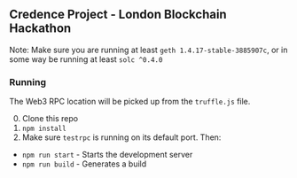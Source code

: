 ## Credence Project - London Blockchain Hackathon

Note: Make sure you are running at least `geth 1.4.17-stable-3885907c`, or in some way be running at least `solc ^0.4.0 `

### Running

The Web3 RPC location will be picked up from the `truffle.js` file.

0. Clone this repo
0. `npm install`
0. Make sure `testrpc` is running on its default port. Then:
  - `npm run start` - Starts the development server
  - `npm run build` - Generates a build